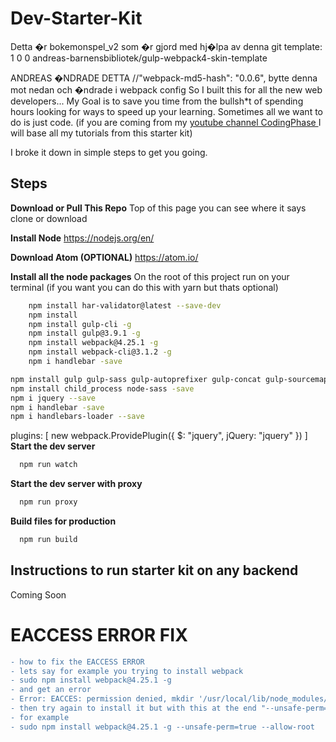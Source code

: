 # Dev-Starter-Kit
Detta �r bokemonspel_v2 som �r gjord med hj�lpa av denna git template:
1
0 0 andreas-barnensbibliotek/gulp-webpack4-skin-template

ANDREAS �NDRADE DETTA
    //"webpack-md5-hash": "0.0.6", bytte denna mot nedan och �ndrade i webpack config
So I built this for all the new web developers... My Goal is to save you time from the bullsh*t of spending hours looking for ways to speed up your learning. Sometimes all we want to do is just code.
(if you are coming from my [youtube channel CodingPhase ](https://www.youtube.com/channel/UC46wWUso9H5KPQcoL9iE3Ug) I will base all my tutorials from this starter kit)

I broke it down in simple steps to get you going.

## Steps

**Download or Pull This Repo**
	Top of this page you can see where it says clone or download

 **Install Node**
	https://nodejs.org/en/

**Download Atom (OPTIONAL)**
	https://atom.io/
	

 **Install all the node packages** 
On the root of this project run on your terminal (if you want you can do this with yarn but thats optional)
```bash
    npm install har-validator@latest --save-dev
    npm install
    npm install gulp-cli -g
    npm install gulp@3.9.1 -g 
    npm install webpack@4.25.1 -g
    npm install webpack-cli@3.1.2 -g
    npm i handlebar -save

npm install gulp gulp-sass gulp-autoprefixer gulp-concat gulp-sourcemaps --dev-save
npm install child_process node-sass -save
npm i jquery --save
npm i handlebar -save
npm i handlebars-loader --save
```

plugins: [
    new webpack.ProvidePlugin({
      $: "jquery",
      jQuery: "jquery"
    })
  ]
**Start the dev server**
```bash
  npm run watch
```

**Start the dev server with proxy**
```bash
  npm run proxy
```

**Build files for production**
```bash
  npm run build
```

## Instructions to run starter kit on any backend
Coming Soon

# EACCESS ERROR FIX
```diff
- how to fix the EACCESS ERROR
- lets say for example you trying to install webpack
- sudo npm install webpack@4.25.1 -g
- and get an error
- Error: EACCES: permission denied, mkdir '/usr/local/lib/node_modules/webpack/node_modules/fsevents/build'
- then try again to install it but with this at the end "--unsafe-perm=true --allow-root"
- for example
- sudo npm install webpack@4.25.1 -g --unsafe-perm=true --allow-root
```

